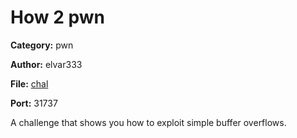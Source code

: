 # How 2 pwn
**Category:** pwn

**Author:** elvar333

**File:** [chal](./src/chal)

**Port:** 31737

A challenge that shows you how to exploit simple buffer overflows.
